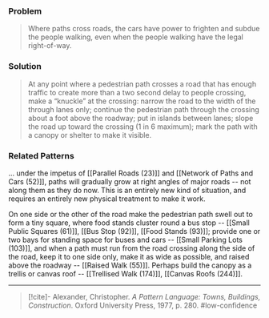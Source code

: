 ### Problem
>Where paths cross roads, the cars have power to frighten and subdue the people walking, even when the people walking have the legal right-of-way.

### Solution
>At any point where a pedestrian path crosses a road that has enough traffic to create more than a two second delay to people crossing, make a “knuckle” at the crossing: narrow the road to the width of the through lanes only; continue the pedestrian path through the crossing about a foot above the roadway; put in islands between lanes; slope the road up toward the crossing (1 in 6 maximum); mark the path with a canopy or shelter to make it visible.

### Related Patterns
... under the impetus of [[Parallel Roads (23)]] and [[Network of Paths and Cars (52)]], paths will gradually grow at right angles of major roads -- not along them as they do now. This is an entirely new kind of situation, and requires an entirely new physical treatment to make it work.

On one side or the other of the road make the pedestrian path swell out to form a tiny square, where food stands cluster round a bus stop -- [[Small Public Squares (61)]], [[Bus Stop (92)]], [[Food Stands (93)]]; provide one or two bays for standing space for buses and cars -- [[Small Parking Lots (103)]], and when a path must run from the road crossing along the side of the road, keep it to one side only, make it as wide as possible, and raised above the roadway -- [[Raised Walk (55)]]. Perhaps build the canopy as a trellis or canvas roof -- [[Trellised Walk (174)]], [[Canvas Roofs (244)]].

---
> [!cite]- Alexander, Christopher. _A Pattern Language: Towns, Buildings, Construction_. Oxford University Press, 1977, p. 280.
> #low-confidence 